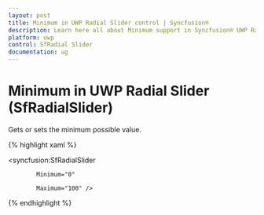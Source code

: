 ```yaml
---
layout: post
title: Minimum in UWP Radial Slider control | Syncfusion®
description: Learn here all about Minimum support in Syncfusion® UWP Radial Slider (SfRadialSlider) control and more.
platform: uwp
control: SfRadial Slider 
documentation: ug
---
```


# Minimum in UWP Radial Slider (SfRadialSlider)

Gets or sets the minimum possible value. 

{% highlight xaml %}

<syncfusion:SfRadialSlider

            Minimum="0" 

            Maximum="100" />

{% endhighlight %}
